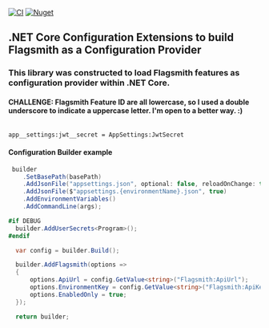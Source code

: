 [![CI](https://github.com/OuterlimitsTech/olt-dotnet-extensions-configuration-flagsmith/actions/workflows/build.yml/badge.svg?branch=master)](https://github.com/OuterlimitsTech/olt-dotnet-extensions-configuration-flagsmith/actions/workflows/build.yml) [![Nuget](https://img.shields.io/nuget/v/OLT.Extensions.Configuration.Flagsmith)](https://www.nuget.org/packages/OLT.Extensions.Configuration.Flagsmith)

## .NET Core Configuration Extensions to build Flagsmith as a Configuration Provider

### This library was constructed to load Flagsmith features as configuration provider within .NET Core.

#### CHALLENGE: Flagsmith Feature ID are all lowercase, so I used a double underscore to indicate a uppercase letter. I'm open to a better way. :)

```text

app__settings:jwt__secret = AppSettings:JwtSecret

```

#### Configuration Builder example

```csharp
 builder
    .SetBasePath(basePath)
    .AddJsonFile("appsettings.json", optional: false, reloadOnChange: true)
    .AddJsonFile($"appsettings.{environmentName}.json", true)
    .AddEnvironmentVariables()
    .AddCommandLine(args);

#if DEBUG
  builder.AddUserSecrets<Program>();
#endif

  var config = builder.Build();

  builder.AddFlagsmith(options =>
  {
      options.ApiUrl = config.GetValue<string>("Flagsmith:ApiUrl");
      options.EnvironmentKey = config.GetValue<string>("Flagsmith:ApiKey");
      options.EnabledOnly = true;
  });

  return builder;

```
